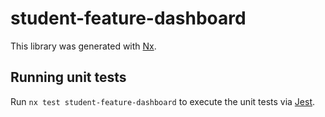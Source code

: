 # student-feature-dashboard

This library was generated with [Nx](https://nx.dev).

## Running unit tests

Run `nx test student-feature-dashboard` to execute the unit tests via [Jest](https://jestjs.io).
